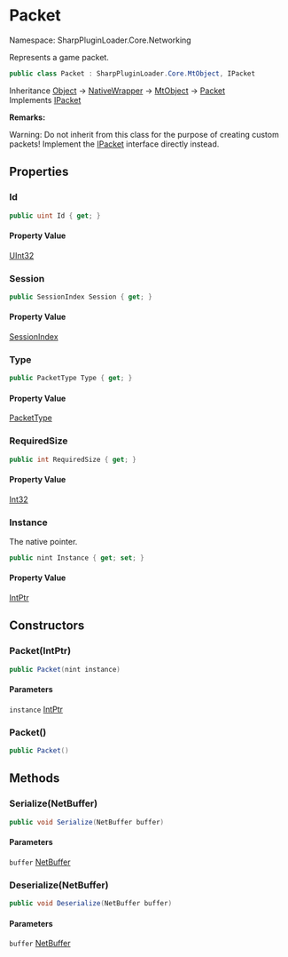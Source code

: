 # Packet

Namespace: SharpPluginLoader.Core.Networking

Represents a game packet.

```csharp
public class Packet : SharpPluginLoader.Core.MtObject, IPacket
```

Inheritance [Object](https://docs.microsoft.com/en-us/dotnet/api/System.Object) → [NativeWrapper](./SharpPluginLoader.Core.NativeWrapper.md) → [MtObject](./SharpPluginLoader.Core.MtObject.md) → [Packet](./SharpPluginLoader.Core.Networking.Packet.md)<br>
Implements [IPacket](./SharpPluginLoader.Core.Networking.IPacket.md)

**Remarks:**

Warning: Do not inherit from this class for the purpose of creating custom packets!
 Implement the [IPacket](./SharpPluginLoader.Core.Networking.IPacket.md) interface directly instead.

## Properties

### **Id**

```csharp
public uint Id { get; }
```

#### Property Value

[UInt32](https://docs.microsoft.com/en-us/dotnet/api/System.UInt32)<br>

### **Session**

```csharp
public SessionIndex Session { get; }
```

#### Property Value

[SessionIndex](./SharpPluginLoader.Core.Networking.SessionIndex.md)<br>

### **Type**

```csharp
public PacketType Type { get; }
```

#### Property Value

[PacketType](./SharpPluginLoader.Core.Networking.PacketType.md)<br>

### **RequiredSize**

```csharp
public int RequiredSize { get; }
```

#### Property Value

[Int32](https://docs.microsoft.com/en-us/dotnet/api/System.Int32)<br>

### **Instance**

The native pointer.

```csharp
public nint Instance { get; set; }
```

#### Property Value

[IntPtr](https://docs.microsoft.com/en-us/dotnet/api/System.IntPtr)<br>

## Constructors

### **Packet(IntPtr)**

```csharp
public Packet(nint instance)
```

#### Parameters

`instance` [IntPtr](https://docs.microsoft.com/en-us/dotnet/api/System.IntPtr)<br>

### **Packet()**

```csharp
public Packet()
```

## Methods

### **Serialize(NetBuffer)**

```csharp
public void Serialize(NetBuffer buffer)
```

#### Parameters

`buffer` [NetBuffer](./SharpPluginLoader.Core.Networking.NetBuffer.md)<br>

### **Deserialize(NetBuffer)**

```csharp
public void Deserialize(NetBuffer buffer)
```

#### Parameters

`buffer` [NetBuffer](./SharpPluginLoader.Core.Networking.NetBuffer.md)<br>
